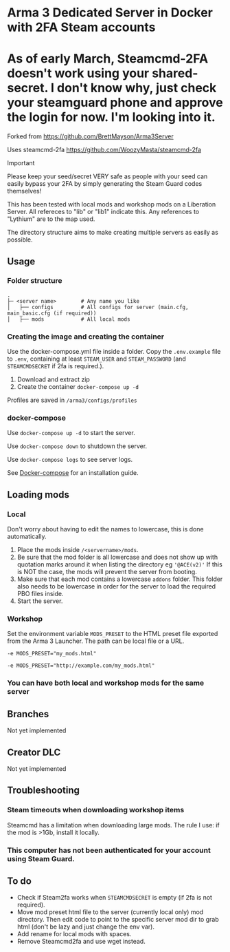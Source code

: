 # Arma 3 Dedicated Server in Docker with 2FA Steam accounts

# As of early March, Steamcmd-2FA doesn't work using your shared-secret. I don't know why, just check your steamguard phone and approve the login for now. I'm looking into it.

Forked from https://github.com/BrettMayson/Arma3Server

Uses steamcmd-2fa https://github.com/WoozyMasta/steamcmd-2fa

> [!IMPORTANT]
> Please keep your seed/secret VERY safe as people with your seed can easily
> bypass your 2FA by simply generating the Steam Guard codes themselves!

This has been tested with local mods and workshop mods on a Liberation Server. All refereces to "lib" or "lib1" indicate this. Any references to "Lythium" are to the map used.

The directory structure aims to make creating multiple servers as easily as possible.

## Usage

### Folder structure
    .
    ├─ <server name>        # Any name you like
    │   ├── configs         # All configs for server (main.cfg, main_basic.cfg (if required))
    │   ├── mods            # All local mods
    

### Creating the image and creating the container
Use the docker-compose.yml file inside a folder.
Copy the `.env.example` file to `.env`, containing at least `STEAM_USER` and `STEAM_PASSWORD` (and `STEAMCMDSECRET` if 2fa is required.).

1. Download and extract zip
3. Create the container ```docker-compose up -d```

Profiles are saved in `/arma3/configs/profiles`

### docker-compose

Use `docker-compose up -d` to start the server.

Use `docker-compose down` to shutdown the server.

Use `docker-compose logs` to see server logs.

See [Docker-compose](https://docs.docker.com/compose/install/#install-compose) for an installation guide.


## Loading mods

### Local

Don't worry about having to edit the names to lowercase, this is done automatically.

1. Place the mods inside `/<servername>/mods`.
2. Be sure that the mod folder is all lowercase and does not show up with quotation marks around it when listing the directory eg `'@ACE(v2)'`
    If this is NOT the case, the mods will prevent the server from booting.
4. Make sure that each mod contains a lowercase `addons` folder. This folder also needs to be lowercase in order for the server to load the required PBO files inside.
5. Start the server.

### Workshop

Set the environment variable `MODS_PRESET` to the HTML preset file exported from the Arma 3 Launcher. The path can be local file or a URL.

`-e MODS_PRESET="my_mods.html"`

`-e MODS_PRESET="http://example.com/my_mods.html"`

### You can have both local and workshop mods for the same server
## Branches
Not yet implemented

## Creator DLC
Not yet implemented

## Troubleshooting

### Steam timeouts when downloading workshop items
Steamcmd has a limitation when downloading large mods. The rule I use: if the mod is >1Gb, install it locally.

### This computer has not been authenticated for your account using Steam Guard.

## To do
- Check if Steam2fa works when `STEAMCMDSECRET` is empty (if 2fa is not required).
- Move mod preset html file to the server (currently local only) mod directory. Then edit code to point to the specific server mod dir to grab html (don't be lazy and just change the env var).
- Add rename for local mods with spaces.
- Remove Steamcmd2fa and use wget instead.
